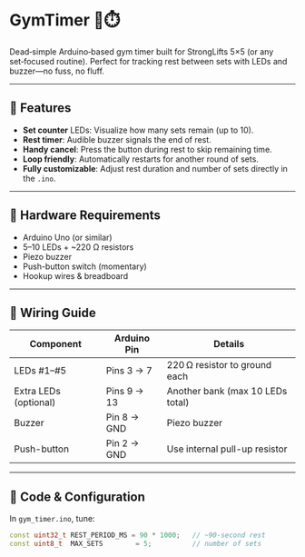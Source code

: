 # GymTimer 💪⏱️

Dead‑simple Arduino‑based gym timer built for StrongLifts 5×5 (or any set‑focused routine). Perfect for tracking rest between sets with LEDs and buzzer—no fuss, no fluff.

---

## 🚀 Features

- **Set counter** LEDs: Visualize how many sets remain (up to 10).
- **Rest timer**: Audible buzzer signals the end of rest.
- **Handy cancel**: Press the button during rest to skip remaining time.
- **Loop friendly**: Automatically restarts for another round of sets.
- **Fully customizable**: Adjust rest duration and number of sets directly in the `.ino`.

---

## 🔧 Hardware Requirements

- Arduino Uno (or similar)
- 5–10 LEDs + ~220 Ω resistors
- Piezo buzzer
- Push-button switch (momentary)
- Hookup wires & breadboard

---

## 🧩 Wiring Guide

| Component     | Arduino Pin       | Details                            |
|---------------|-------------------|------------------------------------|
| LEDs #1–#5    | Pins 3 → 7         | 220 Ω resistor to ground each      |
| Extra LEDs (optional) | Pins 9 → 13   | Another bank (max 10 LEDs total)  |
| Buzzer        | Pin 8 → GND       | Piezo buzzer                       |
| Push-button   | Pin 2 → GND       | Use internal pull-up resistor      |

---

## 💾 Code & Configuration

In `gym_timer.ino`, tune:

```cpp
const uint32_t REST_PERIOD_MS = 90 * 1000;   // ~90-second rest
const uint8_t  MAX_SETS        = 5;          // number of sets
